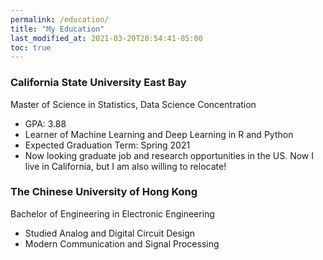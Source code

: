 ```yaml
---
permalink: /education/
title: "My Education"
last_modified_at: 2021-03-20T20:54:41-05:00
toc: true
---
```

### California State University East Bay
Master of Science in Statistics, Data Science Concentration

- GPA: 3.88
- Learner of Machine Learning and Deep Learning in R and Python
- Expected Graduation Term: Spring 2021
- Now looking graduate job and research opportunities in the US. Now I live in California, but I am also willing to relocate!

### The Chinese University of Hong Kong
Bachelor of Engineering in Electronic Engineering

- Studied Analog and Digital Circuit Design
- Modern Communication and Signal Processing
